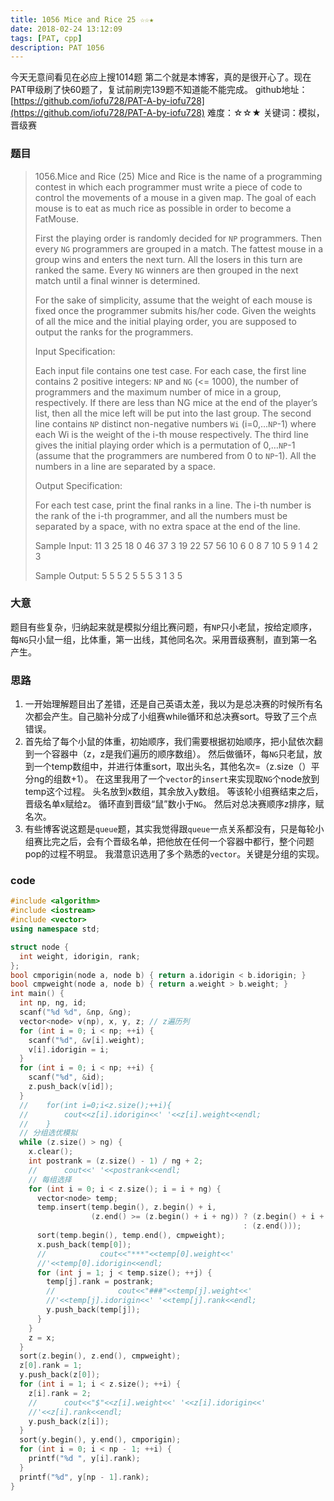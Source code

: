 ```yaml
---
title: 1056 Mice and Rice 25 ☆☆★
date: 2018-02-24 13:12:09
tags: [PAT, cpp]
description: PAT 1056
---
```


今天无意间看见在必应上搜1014题 第二个就是本博客，真的是很开心了。现在PAT甲级刷了快60题了，复试前刷完139题不知道能不能完成。
github地址：[https://github.com/iofu728/PAT-A-by-iofu728](https://github.com/iofu728/PAT-A-by-iofu728)
难度：☆☆★
关键词：模拟，晋级赛
### 题目

> 1056.Mice and Rice (25)
> Mice and Rice is the name of a programming contest in which each programmer must write a piece of code to control the movements of a mouse in a given map. The goal of each mouse is to eat as much rice as possible in order to become a FatMouse.
>
> First the playing order is randomly decided for `NP` programmers. Then every `NG` programmers are grouped in a match. The fattest mouse in a group wins and enters the next turn. All the losers in this turn are ranked the same. Every `NG` winners are then grouped in the next match until a final winner is determined.
>
> For the sake of simplicity, assume that the weight of each mouse is fixed once the programmer submits his/her code. Given the weights of all the mice and the initial playing order, you are supposed to output the ranks for the programmers.
>
> Input Specification:
>
> Each input file contains one test case. For each case, the first line contains 2 positive integers: `NP` and `NG` (<= 1000), the number of programmers and the maximum number of mice in a group, respectively. If there are less than NG mice at the end of the player’s list, then all the mice left will be put into the last group. The second line contains `NP` distinct non-negative numbers `Wi` (i=0,…`NP`-1) where each Wi is the weight of the i-th mouse respectively. The third line gives the initial playing order which is a permutation of 0,…`NP`-1 (assume that the programmers are numbered from 0 to `NP`-1). All the numbers in a line are separated by a space.
>
> Output Specification:
>
> For each test case, print the final ranks in a line. The i-th number is the rank of the i-th programmer, and all the numbers must be separated by a space, with no extra space at the end of the line.
>
> Sample Input:
> 11 3
> 25 18 0 46 37 3 19 22 57 56 10
> 6 0 8 7 10 5 9 1 4 2 3
>
> Sample Output:
> 5 5 5 2 5 5 5 3 1 3 5

### 大意
题目有些复杂，归纳起来就是模拟分组比赛问题，有`NP`只小老鼠，按给定顺序，每`NG`只小鼠一组，比体重，第一出线，其他同名次。采用晋级赛制，直到第一名产生。
### 思路
1. 一开始理解题目出了差错，还是自己英语太差，我以为是总决赛的时候所有名次都会产生。自己脑补分成了小组赛while循环和总决赛sort。导致了三个点错误。
2. 首先给了每个小鼠的体重，初始顺序，我们需要根据初始顺序，把小鼠依次翻到一个容器中（z，z是我们遍历的顺序数组）。
然后做循环，每`NG`只老鼠，放到一个temp数组中，并进行体重sort，取出头名，其他名次=（z.size（）平分ng的组数+1）。
在这里我用了一个`vector`的`insert`来实现取`NG`个node放到temp这个过程。
头名放到x数组，其余放入y数组。
等该轮小组赛结束之后，晋级名单x赋给z。
循环直到晋级“鼠”数小于`NG`。
然后对总决赛顺序z排序，赋名次。
3. 有些博客说这题是`queue`题，其实我觉得跟`queue`一点关系都没有，只是每轮小组赛比完之后，会有个晋级名单，把他放在任何一个容器中都行，整个问题pop的过程不明显。
我潜意识选用了多个熟悉的`vector`。关键是分组的实现。

### code
```cpp
#include <algorithm>
#include <iostream>
#include <vector>
using namespace std;

struct node {
  int weight, idorigin, rank;
};
bool cmporigin(node a, node b) { return a.idorigin < b.idorigin; }
bool cmpweight(node a, node b) { return a.weight > b.weight; }
int main() {
  int np, ng, id;
  scanf("%d %d", &np, &ng);
  vector<node> v(np), x, y, z; // z遍历列
  for (int i = 0; i < np; ++i) {
    scanf("%d", &v[i].weight);
    v[i].idorigin = i;
  }
  for (int i = 0; i < np; ++i) {
    scanf("%d", &id);
    z.push_back(v[id]);
  }
  //    for(int i=0;i<z.size();++i){
  //        cout<<z[i].idorigin<<' '<<z[i].weight<<endl;
  //    }
  // 分组选优模拟
  while (z.size() > ng) {
    x.clear();
    int postrank = (z.size() - 1) / ng + 2;
    //      cout<<' '<<postrank<<endl;
    // 每组选择
    for (int i = 0; i < z.size(); i = i + ng) {
      vector<node> temp;
      temp.insert(temp.begin(), z.begin() + i,
                  (z.end() >= (z.begin() + i + ng)) ? (z.begin() + i + ng)
                                                    : (z.end()));
      sort(temp.begin(), temp.end(), cmpweight);
      x.push_back(temp[0]);
      //            cout<<"***"<<temp[0].weight<<'
      //'<<temp[0].idorigin<<endl;
      for (int j = 1; j < temp.size(); ++j) {
        temp[j].rank = postrank;
        //              cout<<"###"<<temp[j].weight<<'
        //'<<temp[j].idorigin<<' '<<temp[j].rank<<endl;
        y.push_back(temp[j]);
      }
    }
    z = x;
  }
  sort(z.begin(), z.end(), cmpweight);
  z[0].rank = 1;
  y.push_back(z[0]);
  for (int i = 1; i < z.size(); ++i) {
    z[i].rank = 2;
    //      cout<<"$"<<z[i].weight<<' '<<z[i].idorigin<<'
    //'<<z[i].rank<<endl;
    y.push_back(z[i]);
  }
  sort(y.begin(), y.end(), cmporigin);
  for (int i = 0; i < np - 1; ++i) {
    printf("%d ", y[i].rank);
  }
  printf("%d", y[np - 1].rank);
}

```
